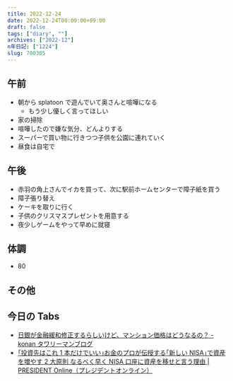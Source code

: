 ```yaml
---
title: 2022-12-24
date: 2022-12-24T00:00:00+09:00
draft: false
tags: ["diary", ""]
archives: ["2022-12"]
n年日記: ["1224"]
slug: 700305
---
```


## 午前

- 朝から splatoon で遊んでいて奥さんと喧嘩になる
  - もう少し優しく言ってほしい
- 家の掃除
- 喧嘩したので嫌な気分、どんよりする
- スーパーで買い物に行きつつ子供を公園に連れていく
- 昼食は自宅で

## 午後

- 赤羽の角上さんでイカを買って、次に駅前ホームセンターで障子紙を買う
- 障子張り替え
- ケーキを取りに行く
- 子供のクリスマスプレゼントを用意する
- 夜少しゲームをやって早めに就寝

## 体調

- 80

## その他

## 今日の Tabs

- [日銀が金融緩和修正するらしいけど、マンション価格はどうなるの？ - konan タワリーマンブログ](https://konantower.hatenablog.com/entry/2022/12/21/154823)
- [｢投資先はこれ 1 本だけでいい｣お金のプロが伝授する｢新しい NISA｣で資産を増やす 2 大原則 なるべく早く NISA 口座に資産を移せと言う理由 | PRESIDENT Online（プレジデントオンライン）](https://president.jp/articles/-/64751?page=1)

